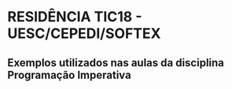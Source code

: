 # RESIDÊNCIA TIC18 - UESC/CEPEDI/SOFTEX
## Exemplos utilizados nas aulas da disciplina **Programação Imperativa**